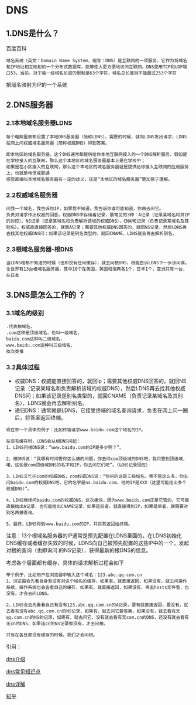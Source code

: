 # DNS

## 1.DNS是什么？

百度百科  

```
域名系统（英文：Domain Name System，缩写：DNS）是互联网的一项服务。它作为将域名和IP地址相互映射的一个分布式数据库，能够使人更方便地访问互联网。DNS使用TCP和UDP端口53。当前，对于每一级域名长度的限制是63个字符，域名总长度则不能超过253个字符
```

把域名映射为IP的一个系统

## 2.DNS服务器

### 2.1本地域名服务器LDNS

```
每个电脑里面都设置了本地DNS服务器（简称LDNS），需要的时候，就向LDNS发出请求，LDNS在网上问权威域名服务器（简称权威DNS）得到答案。

即本地区的域名服务器。这个DNS通常都提供给你本地互联网接入的一个DNS解析服务，假如是在学校接入的互联网，那么这个本地区的域名服务器基本上是在学校中；
如果是在小区接入的互联网，那么这个本地区的域名服务器就是提供给你接入互联网的应用服务上，也就是电信或联通
感觉直接叫本地域名服务器有一定的歧义，还是“本地区的域名服务器”更加易于理解。
```

### 2.2权威域名服务器

```
问我一个域名，我告诉你IP，如果我不知道，我告诉你谁可能知道，你再去问它。
负责对请求作出权威的回答。权威DNS中存储着记录，最常见的3种：A记录（记录某域名和其IP的对应），NS记录（记录某域名和负责解析该域的权威DNS），CNAME记录（负责记录某域名及其别名）。权威能直接回答的，就回A记录；需要其他权威DNS回答的，就回NS记录，然后LDNS再去找其他权威DNS问；如果该记录是别名类型的，就回CNAME，LDNS就会再去解析别名。
```

### 2.3根域名服务器-根DNS

```
当LDNS啥都不知道的时候（也即没有任何缓存），就去问根DNS，根能告诉LDNS下一步该问谁。
全世界有13台根域名服务器，其中10个在美国，英国和瑞典各1个，日本1个，亚洲只有一台，在日本
```

## 3.DNS是怎么工作的 ？

### 3.1域名的级别

```
.代表根域名，
.com这种是顶级域名，也叫一级域名，
baidu.com这种叫二级域名，
www.baidu.com这种叫三级域名，
依次类推
```

### 3.2具体过程

- 权威DNS：权威能直接回答的，就回ip；需要其他权威DNS回答的，就回NS记录（记录某域名和负责解析该域的权威DNS），然后LDNS再去找其他权威DNS问；如果该记录是别名类型的，就回CNAME（负责记录某域名及其别名），LDNS就会再去解析别名。
- 递归DNS：通常就是LDNS，它接受终端的域名查询请求，负责在网上问一圈后，将答案返回终端。

```
现在举一个具体的例子：比如终端请求www.baidu.com这个域名的IP。

在没有缓存时，LDNS会从根DNS问起：
1、LDNS问根DNS说：“www.baidu.com的IP是多少啊？”。

2、根DNS说：“我哪有时间管你这么细的问题，你去问com顶级域的DNS吧，我只管到顶级域，喏，这些是com顶级域DNS的名字和IP，你去问它们吧”。（以NS记录回应）

3、LDNS又忙问com的权威DNS，com权威DNS说：“你问的这是三级域名，我不管这么多，你去问baidu.com的权威DNS吧，它的名字是ns.baidu.com，他的IP是XXX（这里可能给出多个权威DNS）”。

4、LDNS继续问baidu.com的权威DNS，这次痛快，因为www.baidu.com正是它管的，它可能直接给出A记录，也可能给出CNAME记录，如果是前者，就直接得到IP，如果是后者，就需要对别名再做查询。

5、最终，LDNS得到www.baidu.com的IP，并将其返回给终端。

```

注意：13个根域名服务器的IP通常是预先配置在LDNS里面的。在LDNS初始化DNS缓存或者缓存失效的时候，LDNS向自己被预先配置的这些IP中的一个，发起对根的查询（也即询问.的NS记录），获得最新的根DNS的信息。

考虑各个层面都有缓存，具体的请求解析过程会如下

```
举个例子，比如用户在浏览器中输入这个域名：123.abc.qq.com.cn
1、浏览器会先看自身有没有对这个域名的缓存，如果有，就直接返回，如果没有，就去问操作系统，操作系统也会去看自己的缓存，如果有，就直接返回，如果没有，再去hosts文件看，也没有，才会去问LDNS。

2、LDNS会去先看看自己有没有123.abc.qq.com.cn的A记录，要有就直接返回，要没有，就去看有没有abc.qq.com.cn的NS记录，如果有，就去问它要答案，如果没有，就去看有无qq.com.cn的NS的记录，如果有，就去问它，没有就去看有无com.cn的DNS，还没有就去看有无cn的DNS，如果连cn的NS记录都没有，才去问根。

只有在各处都没有缓存的时候，我们才会问根。
```





引用：

[dns介绍](https://blog.csdn.net/weixin_43155866/article/details/108237648)

[dns常见知识点](https://zhuanlan.zhihu.com/p/79350395)

[dns详解](https://blog.csdn.net/qq_35887546/article/details/103264920)

[知乎](https://zhuanlan.zhihu.com/p/79350395)



